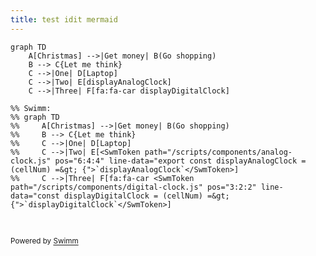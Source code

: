 ```yaml
---
title: test idit mermaid
---
```

```mermaid
graph TD
    A[Christmas] -->|Get money| B(Go shopping)
    B --> C{Let me think}
    C -->|One| D[Laptop]
    C -->|Two| E[displayAnalogClock]
    C -->|Three| F[fa:fa-car displayDigitalClock]

%% Swimm:
%% graph TD
%%     A[Christmas] -->|Get money| B(Go shopping)
%%     B --> C{Let me think}
%%     C -->|One| D[Laptop]
%%     C -->|Two| E[<SwmToken path="/scripts/components/analog-clock.js" pos="6:4:4" line-data="export const displayAnalogClock = (cellNum) =&gt; {">`displayAnalogClock`</SwmToken>]
%%     C -->|Three| F[fa:fa-car <SwmToken path="/scripts/components/digital-clock.js" pos="3:2:2" line-data="const displayDigitalClock = (cellNum) =&gt; {">`displayDigitalClock`</SwmToken>]
```

&nbsp;

<SwmMeta version="3.0.0" repo-id="Z2l0aHViJTNBJTNBc21hcnQtbWlycm9yJTNBJTNBSWRpdFllZ2VyU3dpbW0=" repo-name="smart-mirror"><sup>Powered by [Swimm](https://staging.swimm.cloud/)</sup></SwmMeta>
